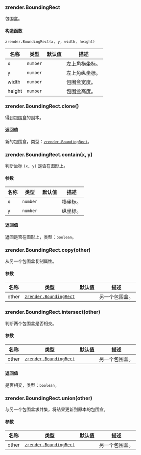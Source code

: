 ---
---

### zrender.BoundingRect

包围盒。

#### 构造函数

`zrender.BoundingRect(x, y, width, height)`

|名称|类型|默认值|描述|
|---|---|---|---|
|x|`number`||左上角横坐标。|
|y|`number`||左上角纵坐标。|
|width|`number`||包围盒宽度。|
|height|`number`||包围盒高度。|



### zrender.BoundingRect.clone()

得到包围盒的副本。

#### 返回值

新的包围盒，类型：[`zrender.BoundingRect`](#zrenderboundingrect)。



### zrender.BoundingRect.contain(x, y)

判断坐标 `(x, y)` 是否在图形上。

#### 参数

|名称|类型|默认值|描述|
|---|---|---|---|
|x|`number`||横坐标。|
|y|`number`||纵坐标。|

#### 返回值

返回是否在图形上，类型：`boolean`。



### zrender.BoundingRect.copy(other)

从另一个包围盒复制属性。

#### 参数

|名称|类型|默认值|描述|
|---|---|---|---|
|other|[`zrender.BoundingRect`](#zrenderboundingrect)||另一个包围盒。|



### zrender.BoundingRect.intersect(other)

判断两个包围盒是否相交。

#### 参数

|名称|类型|默认值|描述|
|---|---|---|---|
|other|[`zrender.BoundingRect`](#zrenderboundingrect)||另一个包围盒。|

#### 返回值

是否相交，类型：`boolean`。



### zrender.BoundingRect.union(other)

与另一个包围盒求并集，将结果更新到原本的包围盒。

#### 参数

|名称|类型|默认值|描述|
|---|---|---|---|
|other|[`zrender.BoundingRect`](#zrenderboundingrect)||另一个包围盒。|
